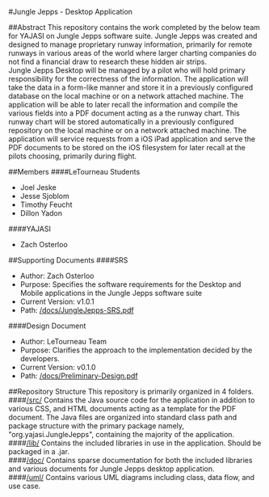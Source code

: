 #Jungle Jepps - Desktop Application

##Abstract
This repository contains the work completed by the below team for YAJASI on Jungle Jepps software suite. Jungle Jepps was created and designed to manage proprietary runway information, primarily for remote runways in various areas of the world where larger charting companies do not find a financial draw to research these hidden air strips.  
Jungle Jepps Desktop will be managed by a pilot who will hold primary responsibility for the correctness of the information. The application will take the data in a form-like manner and store it in a previously configured database on the local machine or on a network attached machine. The application will be able to later recall the information and compile the various fields into a PDF document acting as a the runway chart. This runway chart will be stored automatically in a previously configured repository on the local machine or on a network attached machine. The application will service requests from a iOS iPad application and serve the PDF documents to be stored on the iOS filesystem for later recall at the pilots choosing, primarily during flight.  


##Members
####LeTourneau Students  
* Joel Jeske
* Jesse Sjoblom
* Timothy Feucht
* Dillon Yadon

####YAJASI
* Zach Osterloo


##Supporting Documents
####SRS
* Author: Zach Osterloo
* Purpose: Specifies the software requirements for the Desktop and Mobile applications in the Jungle Jepps software suite
* Current Version: v1.0.1
* Path: [/docs/JungleJepps-SRS.pdf]()

####Design Document
* Author: LeTourneau Team
* Purpose: Clarifies the approach to the implementation decided by the developers. 
* Current Version: v0.1.0
* Path: [/docs/Preliminary-Design.pdf]()

##Repository Structure
This repository is primarily organized in 4 folders.  
####[/src/]()
Contains the Java source code for the application in addition to various CSS, and HTML documents acting as a template for the PDF document. The Java files are organized into standard class path and package structure with the primary package namely, "org.yajasi.JungleJepps", containing the majority of the application.  
####[/lib/]()
Contains the included libraries in use in the application. Should be packaged in a .jar.  
####[/doc/]()
Contains sparse documentation for both the included libraries and various documents for Jungle Jepps desktop application.  
####[/uml/]()
Contains various UML diagrams including class, data flow, and use case. 

